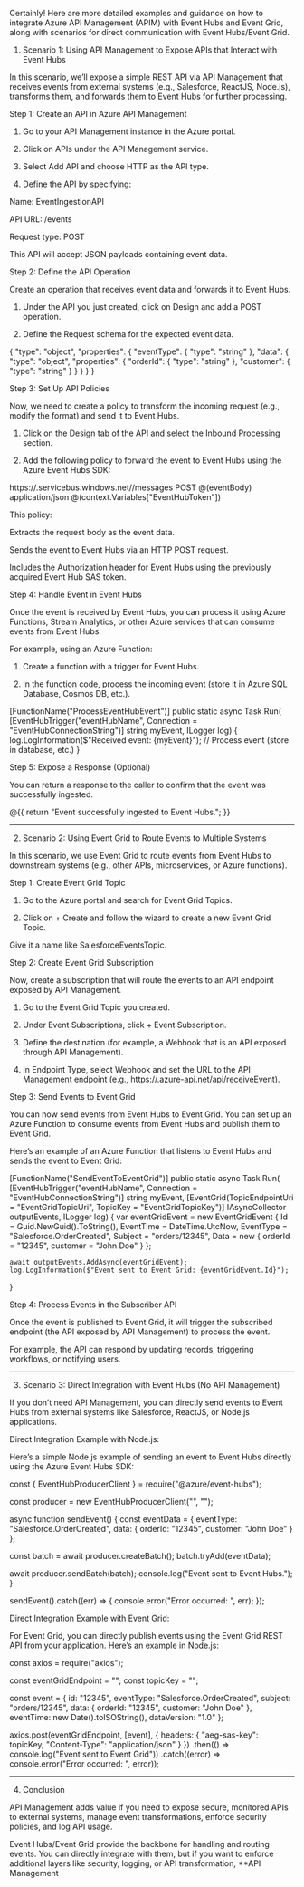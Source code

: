 Certainly! Here are more detailed examples and guidance on how to integrate Azure API Management (APIM) with Event Hubs and Event Grid, along with scenarios for direct communication with Event Hubs/Event Grid.

1. Scenario 1: Using API Management to Expose APIs that Interact with Event Hubs

In this scenario, we’ll expose a simple REST API via API Management that receives events from external systems (e.g., Salesforce, ReactJS, Node.js), transforms them, and forwards them to Event Hubs for further processing.

Step 1: Create an API in Azure API Management

1. Go to your API Management instance in the Azure portal.


2. Click on APIs under the API Management service.


3. Select Add API and choose HTTP as the API type.


4. Define the API by specifying:

Name: EventIngestionAPI

API URL: /events

Request type: POST


This API will accept JSON payloads containing event data.



Step 2: Define the API Operation

Create an operation that receives event data and forwards it to Event Hubs.

1. Under the API you just created, click on Design and add a POST operation.


2. Define the Request schema for the expected event data.



{
  "type": "object",
  "properties": {
    "eventType": { "type": "string" },
    "data": {
      "type": "object",
      "properties": {
        "orderId": { "type": "string" },
        "customer": { "type": "string" }
      }
    }
  }
}

Step 3: Set Up API Policies

Now, we need to create a policy to transform the incoming request (e.g., modify the format) and send it to Event Hubs.

1. Click on the Design tab of the API and select the Inbound Processing section.


2. Add the following policy to forward the event to Event Hubs using the Azure Event Hubs SDK:



<inbound>
  <base />
  <set-variable name="eventBody" value="@(context.Request.Body.As<JObject>())" />
  <send-request mode="new" response-variable-name="eventHubResponse">
    <set-url>https://<event-hubs-namespace>.servicebus.windows.net/<event-hub-name>/messages</set-url>
    <set-method>POST</set-method>
    <set-body>@(eventBody)</set-body>
    <set-header name="Content-Type" exists-action="override">
      <value>application/json</value>
    </set-header>
    <set-header name="Authorization" exists-action="override">
      <value>@(context.Variables["EventHubToken"])</value>
    </set-header>
  </send-request>
</inbound>

This policy:

Extracts the request body as the event data.

Sends the event to Event Hubs via an HTTP POST request.

Includes the Authorization header for Event Hubs using the previously acquired Event Hub SAS token.


Step 4: Handle Event in Event Hubs

Once the event is received by Event Hubs, you can process it using Azure Functions, Stream Analytics, or other Azure services that can consume events from Event Hubs.

For example, using an Azure Function:

1. Create a function with a trigger for Event Hubs.


2. In the function code, process the incoming event (store it in Azure SQL Database, Cosmos DB, etc.).



[FunctionName("ProcessEventHubEvent")]
public static async Task Run(
    [EventHubTrigger("eventHubName", Connection = "EventHubConnectionString")] string myEvent,
    ILogger log)
{
    log.LogInformation($"Received event: {myEvent}");
    // Process event (store in database, etc.)
}

Step 5: Expose a Response (Optional)

You can return a response to the caller to confirm that the event was successfully ingested.

<outbound>
  <base />
  <set-body>@{{
    return "Event successfully ingested to Event Hubs.";
  }}</set-body>
</outbound>


---

2. Scenario 2: Using Event Grid to Route Events to Multiple Systems

In this scenario, we use Event Grid to route events from Event Hubs to downstream systems (e.g., other APIs, microservices, or Azure functions).

Step 1: Create Event Grid Topic

1. Go to the Azure portal and search for Event Grid Topics.


2. Click on + Create and follow the wizard to create a new Event Grid Topic.

Give it a name like SalesforceEventsTopic.




Step 2: Create Event Grid Subscription

Now, create a subscription that will route the events to an API endpoint exposed by API Management.

1. Go to the Event Grid Topic you created.


2. Under Event Subscriptions, click + Event Subscription.


3. Define the destination (for example, a Webhook that is an API exposed through API Management).


4. In Endpoint Type, select Webhook and set the URL to the API Management endpoint (e.g., https://<apim-instance>.azure-api.net/api/receiveEvent).



Step 3: Send Events to Event Grid

You can now send events from Event Hubs to Event Grid. You can set up an Azure Function to consume events from Event Hubs and publish them to Event Grid.

Here’s an example of an Azure Function that listens to Event Hubs and sends the event to Event Grid:

[FunctionName("SendEventToEventGrid")]
public static async Task Run(
    [EventHubTrigger("eventHubName", Connection = "EventHubConnectionString")] string myEvent,
    [EventGrid(TopicEndpointUri = "EventGridTopicUri", TopicKey = "EventGridTopicKey")] IAsyncCollector<EventGridEvent> outputEvents,
    ILogger log)
{
    var eventGridEvent = new EventGridEvent
    {
        Id = Guid.NewGuid().ToString(),
        EventTime = DateTime.UtcNow,
        EventType = "Salesforce.OrderCreated",
        Subject = "orders/12345",
        Data = new { orderId = "12345", customer = "John Doe" }
    };

    await outputEvents.AddAsync(eventGridEvent);
    log.LogInformation($"Event sent to Event Grid: {eventGridEvent.Id}");
}

Step 4: Process Events in the Subscriber API

Once the event is published to Event Grid, it will trigger the subscribed endpoint (the API exposed by API Management) to process the event.

For example, the API can respond by updating records, triggering workflows, or notifying users.


---

3. Scenario 3: Direct Integration with Event Hubs (No API Management)

If you don’t need API Management, you can directly send events to Event Hubs from external systems like Salesforce, ReactJS, or Node.js applications.

Direct Integration Example with Node.js:

Here’s a simple Node.js example of sending an event to Event Hubs directly using the Azure Event Hubs SDK:

const { EventHubProducerClient } = require("@azure/event-hubs");

const producer = new EventHubProducerClient("<event-hubs-connection-string>", "<event-hub-name>");

async function sendEvent() {
  const eventData = {
    eventType: "Salesforce.OrderCreated",
    data: {
      orderId: "12345",
      customer: "John Doe"
    }
  };

  const batch = await producer.createBatch();
  batch.tryAdd(eventData);

  await producer.sendBatch(batch);
  console.log("Event sent to Event Hubs.");
}

sendEvent().catch((err) => {
  console.error("Error occurred: ", err);
});

Direct Integration Example with Event Grid:

For Event Grid, you can directly publish events using the Event Grid REST API from your application. Here’s an example in Node.js:

const axios = require("axios");

const eventGridEndpoint = "<event-grid-topic-url>";
const topicKey = "<event-grid-topic-key>";

const event = {
  id: "12345",
  eventType: "Salesforce.OrderCreated",
  subject: "orders/12345",
  data: {
    orderId: "12345",
    customer: "John Doe"
  },
  eventTime: new Date().toISOString(),
  dataVersion: "1.0"
};

axios.post(eventGridEndpoint, [event], {
  headers: {
    "aeg-sas-key": topicKey,
    "Content-Type": "application/json"
  }
})
.then(() => console.log("Event sent to Event Grid"))
.catch((error) => console.error("Error occurred: ", error));


---

4. Conclusion

API Management adds value if you need to expose secure, monitored APIs to external systems, manage event transformations, enforce security policies, and log API usage.

Event Hubs/Event Grid provide the backbone for handling and routing events. You can directly integrate with them, but if you want to enforce additional layers like security, logging, or API transformation, **API Management


